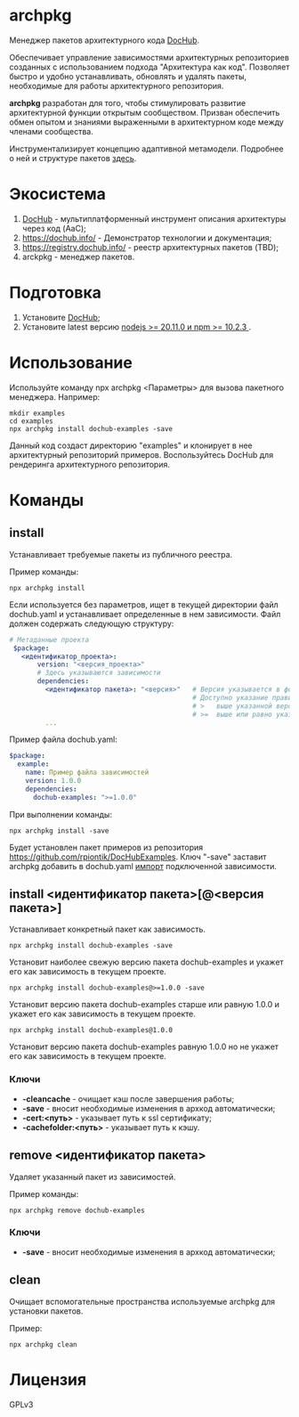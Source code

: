 # archpkg

Менеджер пакетов архитектурного кода [DocHub](https://dochub.info/main).

Обеспечивает управление зависимостями архитектурных репозиториев созданных с использованием подхода "Архитектура как код".
Позволяет быстро и удобно устанавливать, обновлять и удалять пакеты, необходимые для работы архитектурного репозитория. 

**archpkg** разработан для того, чтобы стимулировать развитие архитектурной функции открытым сообществом. 
Призван обеспечить обмен опытом и знаниями выраженными в архитектурном коде между членами сообщества. 

Инструментализирует концепцию адаптивной метамодели. Подробнее о ней и структуре пакетов [здесь](https://dochub.info/entities/docs/blank?dh-doc-id=dochub.flex_metamodel). 

# Экосистема 

1. [DocHub](https://github.com/RabotaRu/dochub) - мультиплатформенный инструмент описания архитектуры через код (AaC);
2. https://dochub.info/ - Демонстратор технологии и документация;
3. https://registry.dochub.info/ - реестр архитектурных пакетов (TBD);
4. arckpkg - менеджер пакетов. 

# Подготовка

1. Установите [DocHub](https://github.com/RabotaRu/DocHub?tab=readme-ov-file#%D0%B1%D1%8B%D1%81%D1%82%D1%80%D1%8B%D0%B9-%D1%81%D1%82%D0%B0%D1%80%D1%82);
2. Установите latest версию [nodejs >= 20.11.0 и npm >= 10.2.3 ](https://nodejs.org/en/download).

# Использование

Используйте команду npx archpkg <Параметры> для вызова пакетного менеджера. Например:

```console
mkdir examples
cd examples
npx archpkg install dochub-examples -save
```

Данный код создаст директорию "examples" и клонирует в нее архитектурный репозиторий примеров.
Воспользуйтесь DocHub для рендеринга архитектурного репозитория.

# Команды 

## install

Устанавливает требуемые пакеты из публичного реестра. 

Пример команды:
```console
npx archpkg install
```

Если используется без параметров, ищет в текущей директории файл dochub.yaml и устанавливает определенные в нем зависимости.
Файл должен содержать следующую структуру:

```yaml
# Метаданные проекта
 $package:  
   <идентификатор_проекта>:  
       version: "<версия_проекта>"
       # Здесь указываются зависимости 
       dependencies:
         <идентификатор пакета>: "<версия>"   # Версия указывается в формате x.x.x например 1.2.11
                                              # Доступно указание правил выбора пакетов
                                              # >   выше указанной версии, например >1.2.11
                                              # >=  выше или равно указанной версии, например >=1.2.11
         ...
```

Пример файла dochub.yaml:
```yaml
$package:
  example:
    name: Пример файла зависимостей
    version: 1.0.0
    dependencies:
      dochub-examples: ">=1.0.0"
```

При выполнении команды:
```console
npx archpkg install -save
```

Будет установлен пакет примеров из репозитория https://github.com/rpiontik/DocHubExamples.
Ключ "-save" заставит archpkg добавить в dochub.yaml [импорт](https://dochub.info/entities/docs/blank?dh-doc-id=dochub.imports) подключенной зависимости.  

## install <идентификатор пакета>[@<версия пакета>]

Устанавливает конкретный пакет как зависимость. 

```console
npx archpkg install dochub-examples -save
```

Установит наиболее свежую версию пакета dochub-examples и укажет его как зависимость в текущем проекте.

```console
npx archpkg install dochub-examples@>=1.0.0 -save
```

Установит версию пакета dochub-examples старше или равную 1.0.0 и укажет его как зависимость в текущем проекте.

```console
npx archpkg install dochub-examples@1.0.0
```

Установит версию пакета dochub-examples равную 1.0.0 но не укажет его как зависимость в текущем проекте.

### Ключи
* **-cleancache** - очищает кэш после завершения работы;
* **-save** - вносит необходимые изменения в архкод автоматически;
* **-cert:<путь>** - указывает путь к ssl сертификату;
* **-cachefolder:<путь>** - указывает путь к кэшу. 

## remove <идентификатор пакета>

Удаляет указанный пакет из зависимостей. 

Пример команды:
```console
npx archpkg remove dochub-examples
```

### Ключи
* **-save** - вносит необходимые изменения в архкод автоматически;

## clean

Очищает вспомогательные пространства используемые archpkg для установки пакетов.

Пример:
```console
npx archpkg clean
```


# Лицензия 

GPLv3
